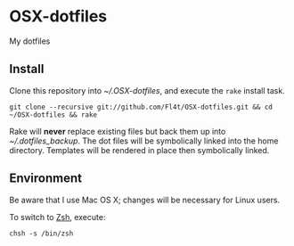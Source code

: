 # OSX-dotfiles
My dotfiles

## Install
Clone this repository into _~/.OSX-dotfiles_, and execute the `rake` install task.

    git clone --recursive git://github.com/Fl4t/OSX-dotfiles.git && cd ~/OSX-dotfiles && rake

Rake will **never** replace existing files but back them up into *~/.dotfiles_backup*. The dot files will be symbolically linked into the home directory. Templates will be rendered in place then symbolically linked.

## Environment
Be aware that I use Mac OS X; changes will be necessary for Linux users.

To switch to [Zsh](http://www.zsh.org), execute:

    chsh -s /bin/zsh
